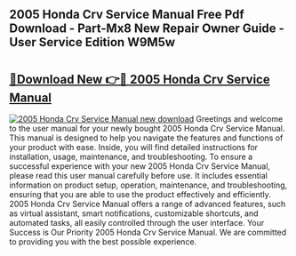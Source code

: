 ## 2005 Honda Crv Service Manual Free Pdf Download - Part-Mx8 New Repair Owner Guide - User Service Edition W9M5w

# <h2><a href="http://bc2834.oget.top/?id=2005+Honda+Crv+Service+Manual">🔗Download New 👉🔴 2005 Honda Crv Service Manual</a></h2>

[![2005 Honda Crv Service Manual new download](https://i.imgur.com/5g1atiW.png)](http://bc2834.oget.top/?id=2005+Honda+Crv+Service+Manual)
Greetings and welcome to the user manual for your newly bought 2005 Honda Crv Service Manual. This manual is designed to help you navigate the features and functions of your product with ease. Inside, you will find detailed instructions for installation, usage, maintenance, and troubleshooting. To ensure a successful experience with your new 2005 Honda Crv Service Manual, please read this user manual carefully before use. It includes essential information on product setup, operation, maintenance, and troubleshooting, ensuring that you are able to use the product effectively and efficiently. 2005 Honda Crv Service Manual offers a range of advanced features, such as virtual assistant, smart notifications, customizable shortcuts, and automated tasks, all easily controlled through the user interface. Your Success is Our Priority 2005 Honda Crv Service Manual. We are committed to providing you with the best possible experience.
